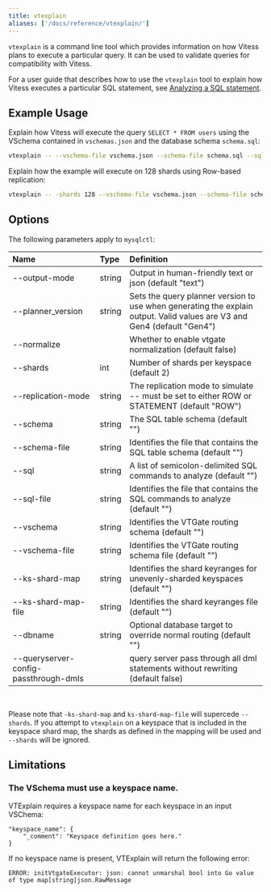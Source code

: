 ```yaml
---
title: vtexplain
aliases: ['/docs/reference/vtexplain/']
---
```


`vtexplain` is a command line tool which provides information on how Vitess plans to execute a particular query. It can be used to validate queries for compatibility with Vitess.

For a user guide that describes how to use the `vtexplain` tool to explain how Vitess executes a particular SQL statement, see [Analyzing a SQL statement](../../../user-guides/sql/vtexplain/).

## Example Usage

Explain how Vitess will execute the query `SELECT * FROM users` using the VSchema contained in `vschemas.json` and the database schema `schema.sql`:

```bash
vtexplain -- --vschema-file vschema.json --schema-file schema.sql --sql "SELECT * FROM users"
```

Explain how the example will execute on 128 shards using Row-based replication:

```bash
vtexplain -- -shards 128 --vschema-file vschema.json --schema-file schema.sql --replication-mode "ROW" --output-mode text --sql "INSERT INTO users (user_id, name) VALUES(1, 'john')"
```


## Options

The following parameters apply to `mysqlctl`:

| Name                                 | Type | Definition |
|:-------------------------------------| :--------- | :----------------------------------------------------- |
| --output-mode                         | string | Output in human-friendly text or json (default "text") |
| --planner_version                     | string | Sets the query planner version to use when generating the explain output. Valid values are V3 and Gen4 (default "Gen4") |
| --normalize                           |  | Whether to enable vtgate normalization (default false) |
| --shards                              | int | Number of shards per keyspace (default 2) |
| --replication-mode                    | string | The replication mode to simulate -- must be set to either ROW or STATEMENT (default "ROW") |
| --schema                              | string | The SQL table schema (default "") |
| --schema-file                         | string | Identifies the file that contains the SQL table schema (default "") |
| --sql                                 | string | A list of semicolon-delimited SQL commands to analyze (default "") |
| --sql-file                            | string | Identifies the file that contains the SQL commands to analyze (default "") |
| --vschema                             | string | Identifies the VTGate routing schema (default "") |
| --vschema-file                        | string | Identifies the VTGate routing schema file (default "") |
| --ks-shard-map                        | string | Identifies the shard keyranges for unevenly-sharded keyspaces (default "") |
| --ks-shard-map-file                   | string | Identifies the shard keyranges file (default "") |
| --dbname                              | string | Optional database target to override normal routing (default "") |
| --queryserver-config-passthrough-dmls |  | query server pass through all dml statements without rewriting (default false) |

<br>

Please note that `-ks-shard-map` and `ks-shard-map-file` will supercede `--shards`.
If you attempt to `vtexplain` on a keyspace that is included in the keyspace shard map, the shards as defined in the mapping will be used and `--shards` will be ignored.

## Limitations

### The VSchema must use a keyspace name.

VTExplain requires a keyspace name for each keyspace in an input VSChema:

```
"keyspace_name": {
    "_comment": "Keyspace definition goes here."
}
```

If no keyspace name is present, VTExplain will return the following error:

```
ERROR: initVtgateExecutor: json: cannot unmarshal bool into Go value of type map[string]json.RawMessage
```  
